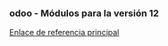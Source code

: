 ### odoo - Módulos para la versión 12

<a href="https://wiki.nuxpy.com/index.php/Categor%C3%ADa:Proyectos_Odoo">Enlace de referencia principal</a>
